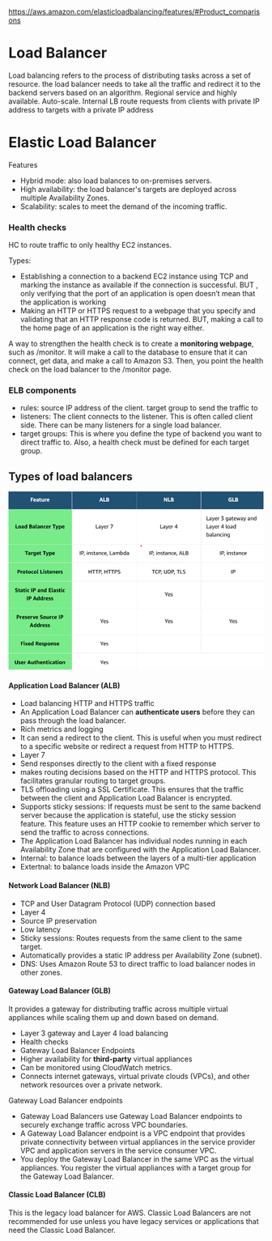 https://aws.amazon.com/elasticloadbalancing/features/#Product_comparisons

# Load Balancer
Load balancing refers to the process of distributing tasks across a set of resource.
the load balancer needs to take all the traffic and redirect it to the backend servers based on an algorithm.
Regional service and highly available.
Auto-scale.
Internal LB route requests from clients with private IP address to targets with a private IP address

# Elastic Load Balancer

Features
- Hybrid mode: also load balances to on-premises servers.
- High availability: the load balancer's targets are deployed across multiple Availability Zones.
- Scalability: scales to meet the demand of the incoming traffic.

### Health checks 
HC to route traffic to only healthy EC2 instances. 

Types:
- Establishing a connection to a backend EC2 instance using TCP and marking the instance as available if the connection is successful. BUT , only verifying that the port of an application is open doesn’t mean that the application is working
- Making an HTTP or HTTPS request to a webpage that you specify and validating that an HTTP response code is returned. BUT, making a call to the home page of an application is the right way either.

A way to strengthen the health check is to create a **monitoring webpage**, such as /monitor. It will make a call to the database to ensure that it can connect, get data, and make a call to Amazon S3. Then, you point the health check on the load balancer to the /monitor page.

### ELB components

- rules: source IP address of the client. target group to send the traffic to
- listeners: The client connects to the listener. This is often called client side. There can be many listeners for a single load balancer.
- target groups: This is where you define the type of backend you want to direct traffic to. Also, a health check must be defined for each target group. 

## Types of load balancers

![load_balancers](/img/load_balancers.png)

#### Application Load Balancer (ALB)
- Load balancing HTTP and HTTPS traffic
- An Application Load Balancer can **authenticate users** before they can pass through the load balancer.
- Rich metrics and logging
- It can send a redirect to the client. This is useful when you must redirect to a specific website or redirect a request from HTTP to HTTPS.
- Layer 7
- Send responses directly to the client with a fixed response
- makes routing decisions based on the HTTP and HTTPS protocol. This facilitates granular routing to target groups.
- TLS offloading using a SSL Certificate. This ensures that the traffic between the client and Application Load Balancer is encrypted.
- Supports sticky sessions: If requests must be sent to the same backend server because the application is stateful, use the sticky session feature. This feature uses an HTTP cookie to remember which server to send the traffic to across connections.
- The Application Load Balancer has individual nodes running in each Availability Zone that are configured with the Application Load Balancer. 
- Internal:  to balance loads between the layers of a multi-tier application
- Extertnal: to balance loads inside the Amazon VPC

#### Network Load Balancer (NLB)
- TCP and User Datagram Protocol (UDP) connection based
- Layer 4
- Source IP preservation
- Low latency
- Sticky sessions: Routes requests from the same client to the same target.
- Automatically provides a static IP address per Availability Zone (subnet).
- DNS: Uses Amazon Route 53 to direct traffic to load balancer nodes in other zones.

#### Gateway Load Balancer (GLB) 
It provides a gateway for distributing traffic across multiple virtual appliances while scaling them up and down based on demand.
- Layer 3 gateway and Layer 4 load balancing
- Health checks
- Gateway Load Balancer Endpoints
- Higher availability for **third-party** virtual appliances
- Can be monitored using CloudWatch metrics.
- Connects internet gateways, virtual private clouds (VPCs), and other network resources over a private network.

Gateway Load Balancer endpoints 
- Gateway Load Balancers use Gateway Load Balancer endpoints to securely exchange traffic across VPC boundaries. 
- A Gateway Load Balancer endpoint is a VPC endpoint that provides private connectivity between virtual appliances in the service provider VPC and application servers in the service consumer VPC. 
- You deploy the Gateway Load Balancer in the same VPC as the virtual appliances. You register the virtual appliances with a target group for the Gateway Load Balancer.

#### Classic Load Balancer (CLB)
This is the legacy load balancer for AWS.
Classic Load Balancers are not recommended for use unless you have legacy services or applications that need the Classic Load Balancer.